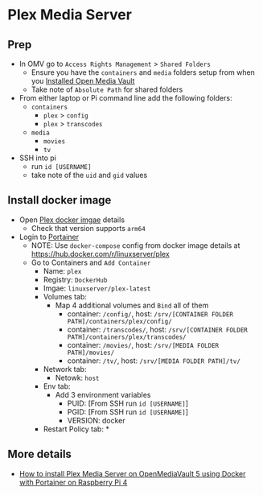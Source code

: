 # Plex Media Server

## Prep

* In OMV go to `Access Rights Management` > `Shared Folders`
  * Ensure you have the `containers` and `media` folders setup from when you [Installed Open Media Vault](05_install_open_media_vault.md)
  * Take note of `Absolute Path` for shared folders
* From either laptop or Pi command line add the following folders:
  * `containers`
    * `plex` > `config`
    * `plex` > `transcodes`
  * `media`
    * `movies`
    * `tv`
* SSH into pi
  * run `id [USERNAME]`
  * take note of the `uid` and `gid` values


## Install docker image

* Open [Plex docker imgae](https://hub.docker.com/r/linuxserver/plex) details
  * Check that version supports `arm64`
* Login to [Portainer](http://pimedia:9000/)
  * NOTE: Use `docker-compose` config from docker image details at https://hub.docker.com/r/linuxserver/plex
  * Go to Containers and `Add Container`
    * Name: `plex`
    * Registry: `DockerHub`
    * Imgae: `linuxserver/plex-latest`
    * Volumes tab:
      * Map 4 additional volumes and `Bind` all of them
        * container: `/config/`, host: `/srv/[CONTAINER FOLDER PATH]/containers/plex/config/`
        * container: `/transcodes/`, host: `/srv/[CONTAINER FOLDER PATH]/containers/plex/transcodes/`
        * container: `/movies/`, host: `/srv/[MEDIA FOLDER PATH]/movies/`
        * container: `/tv/`, host: `/srv/[MEDIA FOLDER PATH]/tv/`
    * Network tab:
      * Netowk: `host`
    * Env tab:
      * Add 3 environment variables
        * PUID: [From SSH run `id [USERNAME]`]
        * PGID: [From SSH run `id [USERNAME]`]
        * VERSION: docker
    * Restart Policy tab:
      * 



## More details

* [How to install Plex Media Server on OpenMediaVault 5 using Docker with Portainer on Raspberry Pi 4](https://www.youtube.com/watch?v=bEZeroOZVIs&list=PLulABMF2ltKoQFbhWSZpvhQx9KXXMibKa&index=26)